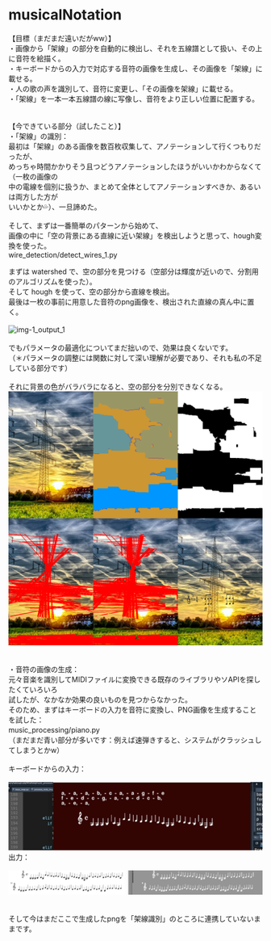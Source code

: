 # musicalNotation

【目標（まだまだ遠いだがww）】  
・画像から「架線」の部分を自動的に検出し、それを五線譜として扱い、その上に音符を絵描く。  
・キーボードからの入力で対応する音符の画像を生成し、その画像を「架線」に載せる。  
・人の歌の声を識別して、音符に変更し、「その画像を架線」に載せる。     
・「架線」を一本一本五線譜の線に写像し、音符をより正しい位置に配置する。
<br>
<br>      
【今できている部分（試したこと）】  
・「架線」の識別：  
最初は「架線」のある画像を数百枚収集して、アノテーションして行くつもりだったが、  
めっちゃ時間かかりそう且つどうアノテーションしたほうがいいかわからなくて（一枚の画像の  
中の電線を個別に扱うか、まとめて全体としてアノテーションすべきか、あるいは両方した方が  
いいかとか💦）、一旦諦めた。
<br>
<br>
そして、まずは一番簡単のパターンから始めて、  
画像の中に「空の背景にある直線に近い架線」を検出しようと思って、hough変換を使った。  
wire_detection/detect_wires_1.py  
  
まずは watershed で、空の部分を見つける（空部分は輝度が近いので、分割用のアルゴリズムを使った）。   
そして hough を使って、空の部分から直線を検出。  
最後は一枚の事前に用意した音符のpng画像を、検出された直線の真ん中に置く。　  
<br>
![img-1_output_1](./素材/readme-imgs/img-1_output_1.png)  
<br>
でもパラメータの最適化についてまだ拙いので、効果は良くないです。  
（＊パラメータの調整には関数に対して深い理解が必要であり、それも私の不足している部分です）  
<br>
それに背景の色がバラバラになると、空の部分を分別できなくなる。
<br>
![img-13_output_1](./素材/readme-imgs/img-13_output_1.png)  
<br> 
<br>
・音符の画像の生成：  
元々音楽を識別してMIDIファイルに変換できる既存のライブラリやソAPIを探したくていろいろ  
試したが、なかなか効果の良いものを見つからなかった。    
そのため、まずはキーボードの入力を音符に変換し、PNG画像を生成することを試した：  
music_processing/piano.py  　  
（まだまだ青い部分が多いです：例えば速弾きすると、システムがクラッシュしてしまうとかw） 
<br>
<br>
キーボードからの入力：  
<br>
![screenshot-1](./素材/readme-imgs/screenshot-1.png) 
<br>
出力：  
<br>
![screenshot-2](./素材/readme-imgs/screenshot-2.png) 
<br>  
<br>
そして今はまだここで生成したpngを「架線識別」のところに連携していないままです。  





